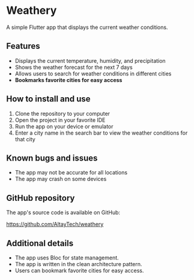 # Weathery

A simple Flutter app that displays the current weather conditions.

## Features

* Displays the current temperature, humidity, and precipitation
* Shows the weather forecast for the next 7 days
* Allows users to search for weather conditions in different cities
* **Bookmarks favorite cities for easy access**

## How to install and use

1. Clone the repository to your computer
2. Open the project in your favorite IDE
3. Run the app on your device or emulator
4. Enter a city name in the search bar to view the weather conditions for that city

## Known bugs and issues

* The app may not be accurate for all locations
* The app may crash on some devices

## GitHub repository

The app's source code is available on GitHub:

https://github.com/AltayTech/weathery

## Additional details

* The app uses Bloc for state management.
* The app is written in the clean architecture pattern.
* Users can bookmark favorite cities for easy access.